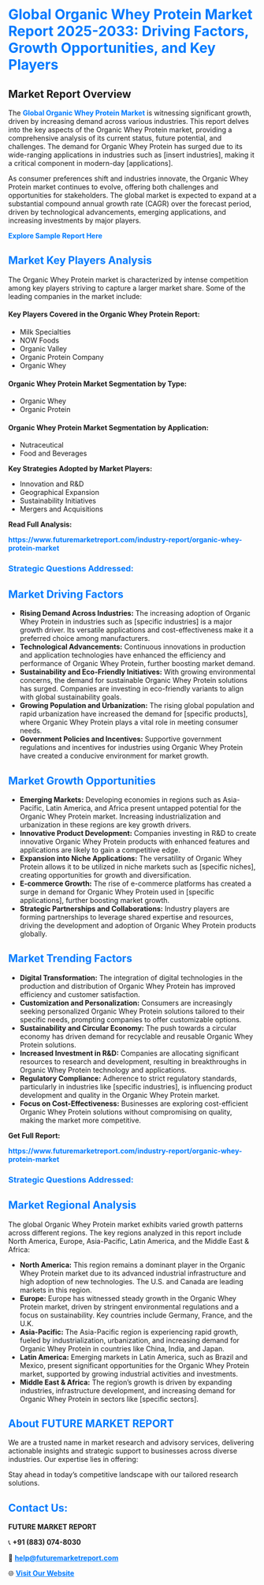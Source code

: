 <h1 style="color: #007BFF;">Global Organic Whey Protein Market Report 2025-2033: Driving Factors, Growth Opportunities, and Key Players</h1>

<section id="overview">
<h2>Market Report Overview</h2>
<p>The <a href="https://www.futuremarketreport.com/industry-report/organic-whey-protein-market" style="color: #007BFF; text-decoration: none;"><strong>Global Organic Whey Protein Market</strong></a> is witnessing significant growth, driven by increasing demand across various industries. This report delves into the key aspects of the Organic Whey Protein market, providing a comprehensive analysis of its current status, future potential, and challenges. The demand for Organic Whey Protein has surged due to its wide-ranging applications in industries such as [insert industries], making it a critical component in modern-day [applications].</p>
<p>As consumer preferences shift and industries innovate, the Organic Whey Protein market continues to evolve, offering both challenges and opportunities for stakeholders. The global market is expected to expand at a substantial compound annual growth rate (CAGR) over the forecast period, driven by technological advancements, emerging applications, and increasing investments by major players.</p>
</section>

<section id="overview">
<p><a href="https://www.futuremarketreport.com/request-sample/reportId=52435" style="color: #007BFF; text-decoration: none;"><strong>Explore Sample Report Here</strong></a></p>
</section>

<section id="key-players">
<h2 style="color: #007BFF;">Market Key Players Analysis</h2>
<p>The Organic Whey Protein market is characterized by intense competition among key players striving to capture a larger market share. Some of the leading companies in the market include:</p>
<h4>Key Players Covered in the Organic Whey Protein Report:</h4>
<ul><li>Milk Specialties</li><li>NOW Foods</li><li>Organic Valley</li><li>Organic Protein Company</li><li>Organic Whey</li></ul>
<h4>Organic Whey Protein Market Segmentation by Type:</h4>
<ul><li>Organic Whey</li><li>Organic Protein</li></ul>

<h4>Organic Whey Protein Market Segmentation by Application:</h4>
<ul><li>Nutraceutical</li><li>Food and Beverages</li></ul>
<p><strong>Key Strategies Adopted by Market Players:</strong></p>
<ul>
<li>Innovation and R&D</li>
<li>Geographical Expansion</li>
<li>Sustainability Initiatives</li>
<li>Mergers and Acquisitions</li>
</ul>
</section>

<section>
<p><strong>Read Full Analysis: </strong></p><a href="https://www.futuremarketreport.com/industry-report/organic-whey-protein-market" style="color: #007BFF; text-decoration: none;"><strong>https://www.futuremarketreport.com/industry-report/organic-whey-protein-market</strong></a>
<h3 style="color: #007BFF;">Strategic Questions Addressed:</h3>
</section>

<section id="driving-factors">
<h2 style="color: #007BFF;">Market Driving Factors</h2>
<ul>
<li><strong>Rising Demand Across Industries:</strong> The increasing adoption of Organic Whey Protein in industries such as [specific industries] is a major growth driver. Its versatile applications and cost-effectiveness make it a preferred choice among manufacturers.</li>
<li><strong>Technological Advancements:</strong> Continuous innovations in production and application technologies have enhanced the efficiency and performance of Organic Whey Protein, further boosting market demand.</li>
<li><strong>Sustainability and Eco-Friendly Initiatives:</strong> With growing environmental concerns, the demand for sustainable Organic Whey Protein solutions has surged. Companies are investing in eco-friendly variants to align with global sustainability goals.</li>
<li><strong>Growing Population and Urbanization:</strong> The rising global population and rapid urbanization have increased the demand for [specific products], where Organic Whey Protein plays a vital role in meeting consumer needs.</li>
<li><strong>Government Policies and Incentives:</strong> Supportive government regulations and incentives for industries using Organic Whey Protein have created a conducive environment for market growth.</li>
</ul>
</section>

<section id="growth-opportunities">
<h2 style="color: #007BFF;">Market Growth Opportunities</h2>
<ul>
<li><strong>Emerging Markets:</strong> Developing economies in regions such as Asia-Pacific, Latin America, and Africa present untapped potential for the Organic Whey Protein market. Increasing industrialization and urbanization in these regions are key growth drivers.</li>
<li><strong>Innovative Product Development:</strong> Companies investing in R&D to create innovative Organic Whey Protein products with enhanced features and applications are likely to gain a competitive edge.</li>
<li><strong>Expansion into Niche Applications:</strong> The versatility of Organic Whey Protein allows it to be utilized in niche markets such as [specific niches], creating opportunities for growth and diversification.</li>
<li><strong>E-commerce Growth:</strong> The rise of e-commerce platforms has created a surge in demand for Organic Whey Protein used in [specific applications], further boosting market growth.</li>
<li><strong>Strategic Partnerships and Collaborations:</strong> Industry players are forming partnerships to leverage shared expertise and resources, driving the development and adoption of Organic Whey Protein products globally.</li>
</ul>
</section>

<section id="trending-factors">
<h2 style="color: #007BFF;">Market Trending Factors</h2>
<ul>
<li><strong>Digital Transformation:</strong> The integration of digital technologies in the production and distribution of Organic Whey Protein has improved efficiency and customer satisfaction.</li>
<li><strong>Customization and Personalization:</strong> Consumers are increasingly seeking personalized Organic Whey Protein solutions tailored to their specific needs, prompting companies to offer customizable options.</li>
<li><strong>Sustainability and Circular Economy:</strong> The push towards a circular economy has driven demand for recyclable and reusable Organic Whey Protein solutions.</li>
<li><strong>Increased Investment in R&D:</strong> Companies are allocating significant resources to research and development, resulting in breakthroughs in Organic Whey Protein technology and applications.</li>
<li><strong>Regulatory Compliance:</strong> Adherence to strict regulatory standards, particularly in industries like [specific industries], is influencing product development and quality in the Organic Whey Protein market.</li>
<li><strong>Focus on Cost-Effectiveness:</strong> Businesses are exploring cost-efficient Organic Whey Protein solutions without compromising on quality, making the market more competitive.</li>
</ul>
</section>

<section>
<p><strong>Get Full Report: </strong></p><a href="https://www.futuremarketreport.com/industry-report/organic-whey-protein-market" style="color: #007BFF; text-decoration: none;"><strong>https://www.futuremarketreport.com/industry-report/organic-whey-protein-market</strong></a>
<h3 style="color: #007BFF;">Strategic Questions Addressed:</h3>
</section>


<section id="regional-analysis">
<h2 style="color: #007BFF;">Market Regional Analysis</h2>
<p>The global Organic Whey Protein market exhibits varied growth patterns across different regions. The key regions analyzed in this report include North America, Europe, Asia-Pacific, Latin America, and the Middle East & Africa:</p>
<ul>
<li><strong>North America:</strong> This region remains a dominant player in the Organic Whey Protein market due to its advanced industrial infrastructure and high adoption of new technologies. The U.S. and Canada are leading markets in this region.</li>
<li><strong>Europe:</strong> Europe has witnessed steady growth in the Organic Whey Protein market, driven by stringent environmental regulations and a focus on sustainability. Key countries include Germany, France, and the U.K.</li>
<li><strong>Asia-Pacific:</strong> The Asia-Pacific region is experiencing rapid growth, fueled by industrialization, urbanization, and increasing demand for Organic Whey Protein in countries like China, India, and Japan.</li>
<li><strong>Latin America:</strong> Emerging markets in Latin America, such as Brazil and Mexico, present significant opportunities for the Organic Whey Protein market, supported by growing industrial activities and investments.</li>
<li><strong>Middle East & Africa:</strong> The region’s growth is driven by expanding industries, infrastructure development, and increasing demand for Organic Whey Protein in sectors like [specific sectors].</li>
</ul>
</section>

<footer>
<h2 style="color: #007BFF;">About FUTURE MARKET REPORT</h2>
<p>We are a trusted name in market research and advisory services, delivering actionable insights and strategic support to businesses across diverse industries. Our expertise lies in offering:</p>

<p>Stay ahead in today’s competitive landscape with our tailored research solutions.</p>

<h2 style="color: #007BFF;">Contact Us:</h2>
<p><strong>FUTURE MARKET REPORT</strong></p>
<p>📞 <strong>+91 (883) 074-8030</strong></p>
<p>📧 <strong><a href="mailto:help@futuremarketreport.com" style="color: #007BFF;">help@futuremarketreport.com</a></strong></p>
<p>🌐 <strong><a href="https://www.futuremarketreport.com/" style="color: #007BFF;">Visit Our Website</a></strong></p>
</footer>